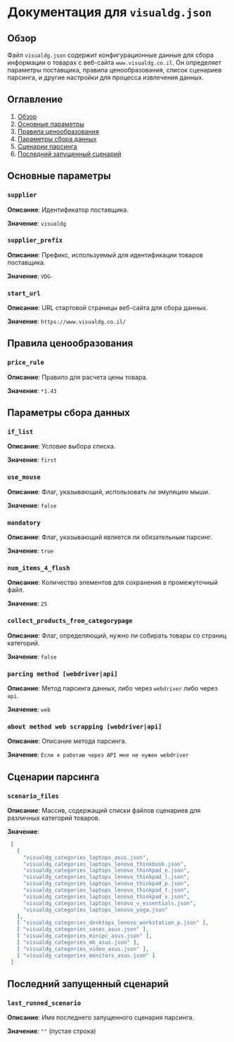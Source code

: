 # Документация для `visualdg.json`

## Обзор

Файл `visualdg.json` содержит конфигурационные данные для сбора информации о товарах с веб-сайта `www.visualdg.co.il`. Он определяет параметры поставщика, правила ценообразования, список сценариев парсинга, и другие настройки для процесса извлечения данных.

## Оглавление

1. [Обзор](#обзор)
2. [Основные параметры](#основные-параметры)
3. [Правила ценообразования](#правила-ценообразования)
4. [Параметры сбора данных](#параметры-сбора-данных)
5. [Сценарии парсинга](#сценарии-парсинга)
6. [Последний запущенный сценарий](#последний-запущенный-сценарий)

## Основные параметры

### `supplier`

**Описание**: Идентификатор поставщика.

**Значение**: `visualdg`

### `supplier_prefix`

**Описание**: Префикс, используемый для идентификации товаров поставщика.

**Значение**: `VDG-`

### `start_url`

**Описание**: URL стартовой страницы веб-сайта для сбора данных.

**Значение**: `https://www.visualdg.co.il/`

## Правила ценообразования

### `price_rule`

**Описание**: Правило для расчета цены товара.

**Значение**: `*1.43`

## Параметры сбора данных

### `if_list`
   
**Описание**: Условие выбора списка.

**Значение**: `first`

### `use_mouse`

**Описание**: Флаг, указывающий, использовать ли эмуляцию мыши.

**Значение**: `false`

### `mandatory`
   
**Описание**: Флаг, указывающий является ли обязательным парсинг.

**Значение**: `true`

### `num_items_4_flush`

**Описание**: Количество элементов для сохранения в промежуточный файл.

**Значение**: `25`

### `collect_products_from_categorypage`

**Описание**: Флаг, определяющий, нужно ли собирать товары со страниц категорий.

**Значение**: `false`

### `parcing method [webdriver|api]`

**Описание**: Метод парсинга данных, либо через `webdriver` либо через `api`.

**Значение**: `web`

### `about method web scrapping [webdriver|api]`

**Описание**: Описание метода парсинга.

**Значение**: `Если я работаю через API мне не нужен webdriver`

## Сценарии парсинга

### `scenario_files`

**Описание**: Массив, содержащий списки файлов сценариев для различных категорий товаров.

**Значение**:

   ```json
    [
      [
        "visualdg_categories_laptops_asus.json",
        "visualdg_categories_laptops_lenovo_thinkbook.json",
        "visualdg_categories_laptops_lenovo_thinkpad_e.json",
        "visualdg_categories_laptops_lenovo_thinkpad_l.json",
        "visualdg_categories_laptops_lenovo_thinkpad_p.json",
        "visualdg_categories_laptops_lenovo_thinkpad_t.json",
        "visualdg_categories_laptops_lenovo_thinkpad_x.json",
        "visualdg_categories_laptops_lenovo_v_essentials.json",
        "visualdg_categories_laptops_lenovo_yoga.json"
      ],
      [ "visualdg_categories_desktops_lenovo_workstation_p.json" ],
      [ "visualdg_categories_cases_asus.json" ],
      [ "visualdg_categories_minipc_asus.json" ],
      [ "visualdg_categories_mb_asus.json" ],
      [ "visualdg_categories_video_asus.json" ],
      [ "visualdg_categories_monitors_asus.json" ]
    ]
   ```

## Последний запущенный сценарий

### `last_runned_scenario`

**Описание**: Имя последнего запущенного сценария парсинга.

**Значение**: `""` (пустая строка)